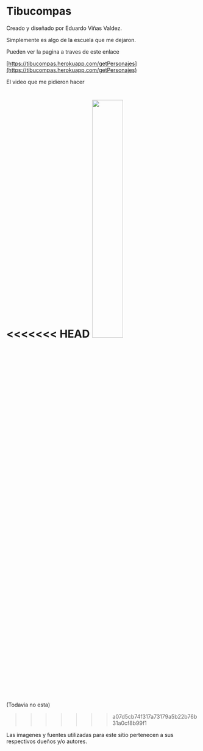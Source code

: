 # Tibucompas

Creado y diseñado por Eduardo Viñas Valdez.

<!----Descripcion---->
Simplemente es algo de la escuela que me dejaron.
<!----Separador de la descripcion ---->

<!----Separador---->
Pueden ver la pagina a traves de este enlace

[https://tibucompas.herokuapp.com/getPersonajes](https://tibucompas.herokuapp.com/getPersonajes)

El video que me pidieron hacer

<<<<<<< HEAD
[<img src="https://i.ytimg.com/vi/Gn8XFnScJ3U/maxresdefault.jpg" width="40%">](https://www.youtube.com/watch?v=Gn8XFnScJ3U)
=======
(Todavia no esta)
>>>>>>> a07d5cb74f317a73179a5b22b76b31a0cf8b99f1
<!----Separador---->

<!----Separador---->
Las imagenes y fuentes utilizadas para este sitio pertenecen a sus respectivos dueños y/o autores.
<!----Separador---->
